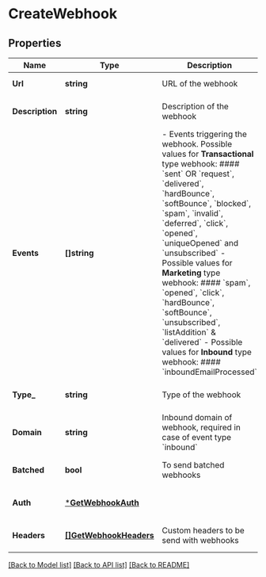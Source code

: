 # CreateWebhook

## Properties
Name | Type | Description | Notes
------------ | ------------- | ------------- | -------------
**Url** | **string** | URL of the webhook | [default to null]
**Description** | **string** | Description of the webhook | [optional] [default to null]
**Events** | **[]string** | - Events triggering the webhook. Possible values for **Transactional** type webhook: #### &#x60;sent&#x60; OR &#x60;request&#x60;, &#x60;delivered&#x60;, &#x60;hardBounce&#x60;, &#x60;softBounce&#x60;, &#x60;blocked&#x60;, &#x60;spam&#x60;, &#x60;invalid&#x60;, &#x60;deferred&#x60;, &#x60;click&#x60;, &#x60;opened&#x60;, &#x60;uniqueOpened&#x60; and &#x60;unsubscribed&#x60; - Possible values for **Marketing** type webhook: #### &#x60;spam&#x60;, &#x60;opened&#x60;, &#x60;click&#x60;, &#x60;hardBounce&#x60;, &#x60;softBounce&#x60;, &#x60;unsubscribed&#x60;, &#x60;listAddition&#x60; &amp; &#x60;delivered&#x60; - Possible values for **Inbound** type webhook: #### &#x60;inboundEmailProcessed&#x60;  | [default to null]
**Type_** | **string** | Type of the webhook | [optional] [default to null]
**Domain** | **string** | Inbound domain of webhook, required in case of event type &#x60;inbound&#x60; | [optional] [default to null]
**Batched** | **bool** | To send batched webhooks | [optional] [default to null]
**Auth** | [***GetWebhookAuth**](GetWebhookAuth.md) |  | [optional] [default to null]
**Headers** | [**[]GetWebhookHeaders**](GetWebhookHeaders.md) | Custom headers to be send with webhooks | [optional] [default to null]

[[Back to Model list]](../README.md#documentation-for-models) [[Back to API list]](../README.md#documentation-for-api-endpoints) [[Back to README]](../README.md)


